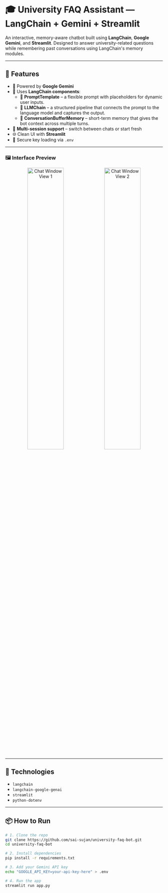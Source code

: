 # 🎓 University FAQ Assistant — LangChain + Gemini + Streamlit

An interactive, memory-aware chatbot built using **LangChain**, **Google Gemini**, and **Streamlit**. Designed to answer university-related questions while remembering past conversations using LangChain's memory modules.

---

## 🚀 Features

* 🤖 Powered by **Google Gemini**
* 🧱 Uses **LangChain components**:
  * 🧱 **PromptTemplate** – a flexible prompt with placeholders for dynamic user inputs.
  * 🔗 **LLMChain** – a structured pipeline that connects the prompt to the language model and captures the output.
  * 🧠 **ConversationBufferMemory** – short-term memory that gives the bot context across multiple turns.
* 💬 **Multi-session support** – switch between chats or start fresh
* 🌐 Clean UI with **Streamlit**
* 🔐 Secure key loading via `.env`

---

### 🖼️ Interface Preview

<div align="center">
  <img src="https://github.com/user-attachments/assets/98d22259-7b37-4689-bdd8-13c92785a97e" alt="Chat Window View 1" width="48%" />
  <img src="https://github.com/user-attachments/assets/ae85a9ff-c163-46b0-89b7-ec6dabe1f2cf" alt="Chat Window View 2" width="48%" />
</div>

---

## 🧠 Technologies

* `langchain`
* `langchain-google-genai`
* `streamlit`
* `python-dotenv`

---

## 📦 How to Run

```bash
# 1. Clone the repo
git clone https://github.com/sai-sujan/university-faq-bot.git
cd university-faq-bot

# 2. Install dependencies
pip install -r requirements.txt

# 3. Add your Gemini API key
echo "GOOGLE_API_KEY=your-api-key-here" > .env

# 4. Run the app
streamlit run app.py
